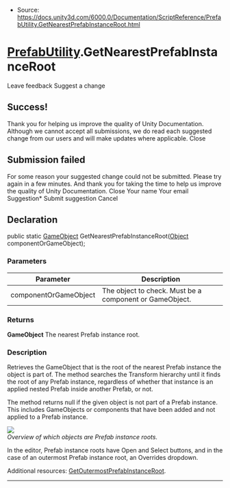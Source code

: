 * Source: https://docs.unity3d.com/6000.0/Documentation/ScriptReference/PrefabUtility.GetNearestPrefabInstanceRoot.html

#  [PrefabUtility](https://docs.unity3d.com/6000.0/Documentation/ScriptReference/PrefabUtility.html).GetNearestPrefabInstanceRoot
Leave feedback
Suggest a change
## Success!
Thank you for helping us improve the quality of Unity Documentation. Although we cannot accept all submissions, we do read each suggested change from our users and will make updates where applicable.
Close
## Submission failed
For some reason your suggested change could not be submitted. Please <a>try again</a> in a few minutes. And thank you for taking the time to help us improve the quality of Unity Documentation.
Close
Your name Your email Suggestion* Submit suggestion
Cancel
## Declaration
public static [GameObject](https://docs.unity3d.com/6000.0/Documentation/ScriptReference/GameObject.html) GetNearestPrefabInstanceRoot([Object](https://docs.unity3d.com/6000.0/Documentation/ScriptReference/Object.html) componentOrGameObject); 
### Parameters
Parameter | Description  
---|---  
componentOrGameObject | The object to check. Must be a component or GameObject.  
### Returns
**GameObject** The nearest Prefab instance root. 
### Description
Retrieves the GameObject that is the root of the nearest Prefab instance the object is part of.
The method searches the Transform hierarchy until it finds the root of any Prefab instance, regardless of whether that instance is an applied nested Prefab inside another Prefab, or not.  
  
The method returns null if the given object is not part of a Prefab instance. This includes GameObjects or components that have been added and not applied to a Prefab instance.  
  
![](https://docs.unity3d.com/6000.0/Documentation/StaticFiles/ScriptRefImages/PrefabInstanceRoots.png)  
_Overview of which objects are Prefab instance roots._  
  
In the editor, Prefab instance roots have Open and Select buttons, and in the case of an outermost Prefab instance root, an Overrides dropdown.  
  
Additional resources: [GetOutermostPrefabInstanceRoot](https://docs.unity3d.com/6000.0/Documentation/ScriptReference/PrefabUtility.GetOutermostPrefabInstanceRoot.html).
* * *
